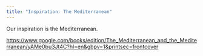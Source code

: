 ```yaml
---
title: "Inspiration: The Mediterranean"
---
```


Our inspiration is the Mediterranean.



https://www.google.com/books/edition/The_Mediterranean_and_the_Mediterranean/yAMe0bu3Jt4C?hl=en&gbpv=1&printsec=frontcover